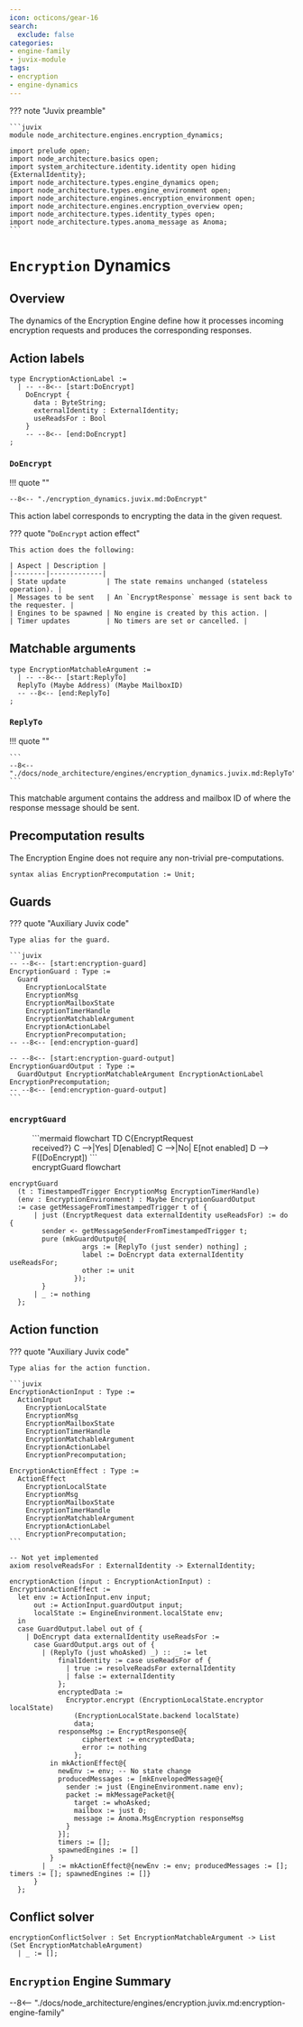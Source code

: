 ```yaml
---
icon: octicons/gear-16
search:
  exclude: false
categories:
- engine-family
- juvix-module
tags:
- encryption
- engine-dynamics
---
```


??? note "Juvix preamble"

    ```juvix
    module node_architecture.engines.encryption_dynamics;

    import prelude open;
    import node_architecture.basics open;
    import system_architecture.identity.identity open hiding {ExternalIdentity};
    import node_architecture.types.engine_dynamics open;
    import node_architecture.types.engine_environment open;
    import node_architecture.engines.encryption_environment open;
    import node_architecture.engines.encryption_overview open;
    import node_architecture.types.identity_types open;
    import node_architecture.types.anoma_message as Anoma;
    ```

# `Encryption` Dynamics

## Overview

The dynamics of the Encryption Engine define how it processes incoming encryption requests and produces the corresponding responses.

## Action labels

<!-- --8<-- [start:encryption-action-label] -->
```juvix
type EncryptionActionLabel :=
  | -- --8<-- [start:DoEncrypt]
    DoEncrypt {
      data : ByteString;
      externalIdentity : ExternalIdentity;
      useReadsFor : Bool
    }
    -- --8<-- [end:DoEncrypt]
;
```
<!-- --8<-- [end:encryption-action-label] -->

### `DoEncrypt`

!!! quote ""

    --8<-- "./encryption_dynamics.juvix.md:DoEncrypt"

This action label corresponds to encrypting the data in the given request.

??? quote "`DoEncrypt` action effect"

    This action does the following:

    | Aspect | Description |
    |--------|-------------|
    | State update          | The state remains unchanged (stateless operation). |
    | Messages to be sent   | An `EncryptResponse` message is sent back to the requester. |
    | Engines to be spawned | No engine is created by this action. |
    | Timer updates         | No timers are set or cancelled. |

## Matchable arguments

<!-- --8<-- [start:encryption-matchable-argument] -->

```juvix
type EncryptionMatchableArgument :=
  | -- --8<-- [start:ReplyTo]
  ReplyTo (Maybe Address) (Maybe MailboxID)
  -- --8<-- [end:ReplyTo]
;
```
<!-- --8<-- [end:encryption-matchable-argument] -->

### `ReplyTo`

!!! quote ""

    ```
    --8<-- "./docs/node_architecture/engines/encryption_dynamics.juvix.md:ReplyTo"
    ```

This matchable argument contains the address and mailbox ID of where the response message should be sent.

## Precomputation results

The Encryption Engine does not require any non-trivial pre-computations.

<!-- --8<-- [start:encryption-precomputation-entry] -->
```juvix
syntax alias EncryptionPrecomputation := Unit;
```
<!-- --8<-- [end:encryption-precomputation-entry] -->

## Guards

??? quote "Auxiliary Juvix code"

    Type alias for the guard.

    ```juvix
    -- --8<-- [start:encryption-guard]
    EncryptionGuard : Type :=
      Guard
        EncryptionLocalState
        EncryptionMsg
        EncryptionMailboxState
        EncryptionTimerHandle
        EncryptionMatchableArgument
        EncryptionActionLabel
        EncryptionPrecomputation;
    -- --8<-- [end:encryption-guard]

    -- --8<-- [start:encryption-guard-output]
    EncryptionGuardOutput : Type :=
      GuardOutput EncryptionMatchableArgument EncryptionActionLabel EncryptionPrecomputation;
    -- --8<-- [end:encryption-guard-output]
    ```

### `encryptGuard`

<figure markdown>
```mermaid
flowchart TD
    C{EncryptRequest<br>received?}
    C -->|Yes| D[enabled]
    C -->|No| E[not enabled]
    D --> F([DoEncrypt])
```
<figcaption>encryptGuard flowchart</figcaption>
</figure>

<!-- --8<-- [start:encrypt-guard] -->
```juvix
encryptGuard
  (t : TimestampedTrigger EncryptionMsg EncryptionTimerHandle)
  (env : EncryptionEnvironment) : Maybe EncryptionGuardOutput
  := case getMessageFromTimestampedTrigger t of {
      | just (EncryptRequest data externalIdentity useReadsFor) := do {
        sender <- getMessageSenderFromTimestampedTrigger t;
        pure (mkGuardOutput@{
                  args := [ReplyTo (just sender) nothing] ;
                  label := DoEncrypt data externalIdentity useReadsFor;
                  other := unit
                });
        }
      | _ := nothing
  };
```
<!-- --8<-- [end:encrypt-guard] -->

## Action function

??? quote "Auxiliary Juvix code"

    Type alias for the action function.

    ```juvix
    EncryptionActionInput : Type :=
      ActionInput
        EncryptionLocalState
        EncryptionMsg
        EncryptionMailboxState
        EncryptionTimerHandle
        EncryptionMatchableArgument
        EncryptionActionLabel
        EncryptionPrecomputation;

    EncryptionActionEffect : Type :=
      ActionEffect
        EncryptionLocalState
        EncryptionMsg
        EncryptionMailboxState
        EncryptionTimerHandle
        EncryptionMatchableArgument
        EncryptionActionLabel
        EncryptionPrecomputation;
    ```

<!-- --8<-- [start:action-function] -->
```juvix
-- Not yet implemented
axiom resolveReadsFor : ExternalIdentity -> ExternalIdentity;

encryptionAction (input : EncryptionActionInput) : EncryptionActionEffect :=
  let env := ActionInput.env input;
      out := ActionInput.guardOutput input;
      localState := EngineEnvironment.localState env;
  in
  case GuardOutput.label out of {
    | DoEncrypt data externalIdentity useReadsFor := 
      case GuardOutput.args out of {
        | (ReplyTo (just whoAsked) _) :: _ := let
            finalIdentity := case useReadsFor of {
              | true := resolveReadsFor externalIdentity
              | false := externalIdentity
            };
            encryptedData := 
              Encryptor.encrypt (EncryptionLocalState.encryptor localState)
                (EncryptionLocalState.backend localState)
                data;
            responseMsg := EncryptResponse@{
                  ciphertext := encryptedData;
                  error := nothing
                };
          in mkActionEffect@{
            newEnv := env; -- No state change
            producedMessages := [mkEnvelopedMessage@{
              sender := just (EngineEnvironment.name env);
              packet := mkMessagePacket@{
                target := whoAsked;
                mailbox := just 0;
                message := Anoma.MsgEncryption responseMsg
              }
            }];
            timers := [];
            spawnedEngines := []
          }
        | _ := mkActionEffect@{newEnv := env; producedMessages := []; timers := []; spawnedEngines := []}
      }
  };
```
<!-- --8<-- [end:action-function] -->

## Conflict solver

```juvix
encryptionConflictSolver : Set EncryptionMatchableArgument -> List (Set EncryptionMatchableArgument)
  | _ := [];
```

## `Encryption` Engine Summary

--8<-- "./docs/node_architecture/engines/encryption.juvix.md:encryption-engine-family"
